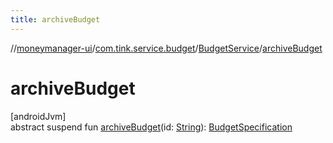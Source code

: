 ```yaml
---
title: archiveBudget
---
```

//[moneymanager-ui](../../../index.html)/[com.tink.service.budget](../index.html)/[BudgetService](index.html)/[archiveBudget](archive-budget.html)



# archiveBudget



[androidJvm]\
abstract suspend fun [archiveBudget](archive-budget.html)(id: [String](https://kotlinlang.org/api/latest/jvm/stdlib/kotlin/-string/index.html)): [BudgetSpecification](../../com.tink.model.budget/index.html#1357535401%2FClasslikes%2F1000845458)





